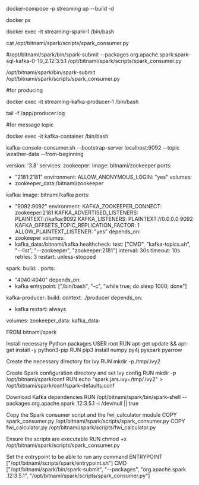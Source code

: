 docker-compose -p streaming up --build -d

docker ps

docker exec -it streaming-spark-1 /bin/bash

cat /opt/bitnami/spark/scripts/spark_consumer.py

#/opt/bitnami/spark/bin/spark-submit --packages org.apache.spark:spark-sql-kafka-0-10_2.12:3.5.1 /opt/bitnami/spark/scripts/spark_consumer.py

/opt/bitnami/spark/bin/spark-submit /opt/bitnami/spark/scripts/spark_consumer.py


#for producing

docker exec -it streaming-kafka-producer-1 /bin/bash

tail -f /app/producer.log

#for message topic

docker exec -it kafka-container /bin/bash

kafka-console-consumer.sh --bootstrap-server localhost:9092 --topic weather-data --from-beginning

version: '3.8'
services:
zookeeper:
image: bitnami/zookeeper
ports:
- "2181:2181"
environment:
ALLOW_ANONYMOUS_LOGIN: "yes"
volumes:
- zookeeper_data:/bitnami/zookeeper

kafka:
image: bitnami/kafka
ports:
- "9092:9092"
environment:
KAFKA_ZOOKEEPER_CONNECT: zookeeper:2181
KAFKA_ADVERTISED_LISTENERS: PLAINTEXT://kafka:9092
KAFKA_LISTENERS: PLAINTEXT://0.0.0.0:9092
KAFKA_OFFSETS_TOPIC_REPLICATION_FACTOR: 1
ALLOW_PLAINTEXT_LISTENER: "yes"
depends_on:
- zookeeper
volumes:
- kafka_data:/bitnami/kafka
healthcheck:
test: ["CMD", "kafka-topics.sh", "--list", "--zookeeper", "zookeeper:2181"]
interval: 30s
timeout: 10s
retries: 3
restart: unless-stopped

spark:
build: .
ports:
- "4040:4040"
depends_on:
- kafka
entrypoint: ["/bin/bash", "-c", "while true; do sleep 1000; done"]

kafka-producer:
build:
context: ./producer
depends_on:
- kafka
restart: always

volumes:
zookeeper_data:
kafka_data:





FROM bitnami/spark

Install necessary Python packages
USER root
RUN apt-get update && apt-get install -y python3-pip
RUN pip3 install numpy py4j pyspark pyarrow

Create the necessary directory for Ivy
RUN mkdir -p /tmp/.ivy2

Create Spark configuration directory and set Ivy config
RUN mkdir -p /opt/bitnami/spark/conf
RUN echo "spark.jars.ivy=/tmp/.ivy2" > /opt/bitnami/spark/conf/spark-defaults.conf

Download Kafka dependencies
RUN /opt/bitnami/spark/bin/spark-shell --packages org.apache.spark
.12:3.5.1 -i /dev/null || true

Copy the Spark consumer script and the fwi_calculator module
COPY spark_consumer.py /opt/bitnami/spark/scripts/spark_consumer.py
COPY fwi_calculator.py /opt/bitnami/spark/scripts/fwi_calculator.py

Ensure the scripts are executable
RUN chmod +x /opt/bitnami/spark/scripts/spark_consumer.py

Set the entrypoint to be able to run any command
ENTRYPOINT ["/opt/bitnami/scripts/spark/entrypoint.sh"]
CMD ["/opt/bitnami/spark/bin/spark-submit", "--packages", "org.apache.spark
.12:3.5.1", "/opt/bitnami/spark/scripts/spark_consumer.py"]
